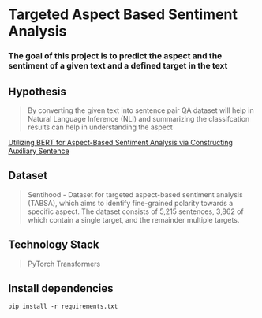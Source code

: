 # Targeted Aspect Based Sentiment Analysis

### The goal of this project is to predict the aspect and the sentiment of a given text and a defined target in the text

## Hypothesis
> By converting the given text into sentence pair QA dataset will help in Natural Language Inference (NLI) and summarizing the classifcation results can help in understanding the aspect

[Utilizing BERT for Aspect-Based Sentiment Analysis via Constructing Auxiliary Sentence](https://arxiv.org/pdf/1903.09588.pdf)

## Dataset
> Sentihood - Dataset for targeted aspect-based sentiment analysis (TABSA), which aims to identify fine-grained polarity towards a specific aspect. The dataset consists of 5,215 sentences, 3,862 of which contain a single target, and the remainder multiple targets.

## Technology Stack
> PyTorch
> Transformers

## Install dependencies
``` pip install -r requirements.txt ```